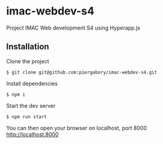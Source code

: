 # imac-webdev-s4
Project IMAC Web development S4 using Hyperapp.js

## Installation
Clone the project
```
$ git clone git@github.com:piergabory/imac-webdev-s4.git
```

Install dependencies
```
$ npm i
```

Start the dev server
```
$ npm run start
```

You can then open your browser on localhost, port 8000
[http://localhost:8000](http://localhost:8000)